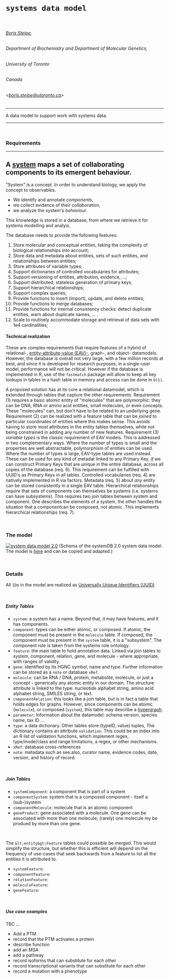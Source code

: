 # `systems data model`

&nbsp;

###### [Boris Steipe](https://orcid.org/0000-0002-1134-6758),
###### Department of Biochemistry and Department of Molecular Genetics,
###### University of Toronto
###### Canada
###### &lt;boris.steipe@utoronto.ca&gt;

----

A data model to support work with systems data.

----

&nbsp;

### Requirements

----
**A [system](http://steipe.biochemistry.utoronto.ca/abc/assets/BIN-SYS-Concepts.pdf) maps a set of collaborating components to its emergent behaviour.**
----

"System" is a concept. In order to understand biology, we apply the concept to observables.

* We identify and annotate *components*,
* we collect evidence of their *collaboration*,
* we analyze the system's *behaviour*.

This knowledge is stored in a database, from where we retrieve it for systems modelling and analyis.

The database needs to provide the following features:

1. Store molecular and conceptual entities, taking the complexity of biological relationships into account;
2. Store data and metadata about entities, sets of such entities, and relationships between entities;
3. Store attributes of variable types;
4. Support dictionaries of controlled vocabularies for attributes;
5. Support versioning of entities, attribution, evidence, ...;
6. Support distributed, stateless generation of primary keys,
7. Support hierarchical relationships;
8. Support complex queries;
9. Provide functions to insert (import), update, and delete entities;
10. Provide functions to merge databases;
11. Provide functions for internal consistency checks: detect duplicate entities, warn about duplicate names, ... .
12. Scale to routinely accommodate storage and retrieval of data sets with 1e4 cardinalities;

#### Technical realization

These are complex requirements that require features of a hybrid of relational-, [entity-attribute-value (EAV)-](https://en.wikipedia.org/wiki/Entity%E2%80%93attribute%E2%80%93value_model), graph-, and object- datamodels. However, the database is overall not very large, with a few million records at best, and since it is developed for research purposes, in a single-user model, performance will not be critical. However if the database is implemented in R, use of the `fastmatch` package will allow to keep all key lookups in tables in a hash table in memory and access can be done in `O(1)`.

A proposed solution has at its core a relational datamodel, which is extended through tables that capture the other requirements. Requirement (1) requires a basic atomic entity of "molecules" that are polymorphic: they can be DNA, RNA or amino acid entities, small molecules, or even concepts. These "molecules" can, but don't have to be related to an underlying gene. Requirement (2) can be realized with a feature table that can be _joined_ to particular coordinates of entities where this makes sense. This avoids having to store most attributes in the entity tables themselves, while not being constrained in adding any number of new features. Requirement (3) _variable types_ is the classic requirement of EAV models. This is addressed in two complementary ways. Where the number of types is small and the properties are well abstractable, polymorphism of entities can be used. Where the number of types is large, EAV-type tables are used instead. These can be used for any kind of metadat linked to any Primary Key, *if* we can construct Primary Keys that are unique in the entire database, across all copies of the database (req. 6). This requirement can be fulfilled with UUID's as Primary Keys in all tables. Controlled vocabularies (req. 4) are natively implemented in R via factors. Metadata (req. 5) about _any_ entity can be stored consistently in a single EAV table. Hierarchical relationships require that sets of components can themselves be systems (i.e. systems can have subsystems).  This requires two join tables between system and component. One describes the elements of a system, the other handles the situation that a componentcan be composed, not atomic. This implements hierarchical relationships (req. 7).

&nbsp;

### The model

[![system data model 2.0](http://steipe.biochemistry.utoronto.ca/abc/assets/systemDB-data_model.2.0.svg)](https://docs.google.com/presentation/d/1FOAPMn28WOKWQOGdkGUxuMTea3IMCfARop1RWOX_mqw/edit?usp=sharing)
(Schema of the systemDB 2.0 system data model. The model is [here](https://docs.google.com/presentation/d/1FOAPMn28WOKWQOGdkGUxuMTea3IMCfARop1RWOX_mqw/edit?usp=sharing) and can be copied and adapted.)

&nbsp;

### Details

All `ID`s in the model are realized as [Universally Unique Identifiers (UUID)](https://en.wikipedia.org/wiki/Universally_unique_identifier)

&nbsp;

##### Entity Tables

* `system`: a system has a name. Beyond that, it may have features, and it has components.
* `component`: types can be either atomic, or composed. If atomic, the component must be present in the `molecule` table. If composed, the component must be present in the `system` table, it is a "subsystem". The component role is taken from the systems role ontology.
* `feature`: the main table to hold annotation data. Linked via join tables to system, component, relation, gene, and molecule - where appropriate, with ranges of validity.
* `gene`: identified by its HGNC symbol, name and type. Further information can be stored as a `note` or database `xRef`.
* `molecule`: can be RNA / DNA, protein, metabolite, molecule, or just a concept - generically any atomic entity in our domain. The structure attribute is linked to the type: nucleotide alphabet string, amino acid alphabet string, SMILES string, or text.
* `componentRelation`: this looks like a join table, but is in fact a table that holds edges for graphs. However, since components can be atomic (`molecule`), or composed (`system`), this table may describe a [hypergraph](https://en.wikipedia.org/wiki/Hypergraph).
* `parameter`: Information about the datamodel: schema version, species name, tax ID ...
* `type`: a data dictionary. Other tables store (typeID, value) tuples, The dictionary contains an attribute `validation`. This could be an index into an R list of validation functions, which implement regex, type/mode/class and range limitations, a regex, or other mechanisms.
* `xRef`: database cross-references
* `note`: metadata such as see.also, curator name, evidence codes, date, version, and history of record.

&nbsp;

##### Join Tables

* `systemComponent`: a component that is part of a system
* `componentSystem`: system that is a composed component - itself a (sub-)system 
* `componentMolecule`: molecule that is an atomic component
* `geneProduct`: gene associated with a molecule. One gene can be associated with more than one molecule; (rarely) one molecule my be produed by more than one gene.

&nbsp;

The `&lt;entity&gt;Feature` tables could possible be merged. This would simplify the structure, but whether this is efficient will depend on the frequency of use-cases that seek backwards from a feature to list all the entities it is attributed to.

* `systemFeature`: 
* `componentFeature`: 
* `relationFeature`: 
* `moleculeFeature`: 
* `geneFeature`: 

&nbsp;

##### Use case examples

TBC ...

* Add a PTM
* record that the PTM activates a protein
* describe function
* add an MSA
* add a pathway
* record isoforms that can substitute for each other
* record transcriptional variants that can substitute for each other
* record a mutation with a phenotype

&nbsp;


<!-- END -->
